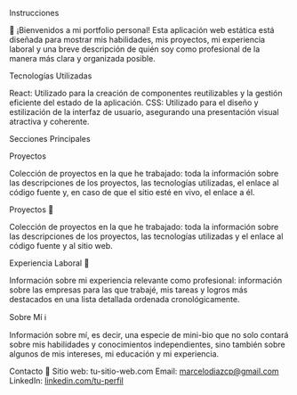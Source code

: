 Instrucciones

🚀 ¡Bienvenidos a mi portfolio personal! Esta aplicación web estática está diseñada para mostrar mis habilidades, mis proyectos, mi experiencia laboral y una breve descripción de quién soy como profesional de la manera más clara y organizada posible.

Tecnologías Utilizadas

React: Utilizado para la creación de componentes reutilizables y la gestión eficiente del estado de la aplicación.
CSS: Utilizado para el diseño y estilización de la interfaz de usuario, asegurando una presentación visual atractiva y coherente.

Secciones Principales

Proyectos

Colección de proyectos en la que he trabajado: toda la información sobre las descripciones de los proyectos, las tecnologías utilizadas, el enlace al código fuente y, en caso de que el sitio esté en vivo, el enlace a él.

Proyectos 📂

Colección de proyectos en la que he trabajado: toda la información sobre las descripciones de los proyectos, las tecnologías utilizadas y el enlace al código fuente y al sitio web.

Experiencia Laboral 💼

Información sobre mi experiencia relevante como profesional: información sobre las empresas para las que trabajé, mis tareas y logros más destacados en una lista detallada ordenada cronológicamente.

Sobre Mí ℹ️

Información sobre mí, es decir, una especie de mini-bio que no solo contará sobre mis habilidades y conocimientos independientes, sino también sobre algunos de mis intereses, mi educación y mi experiencia.

Contacto 📧
Sitio web: tu-sitio-web.com
Email: marcelodiazcp@gmail.com
LinkedIn: [linkedin.com/tu-perfil](https://www.linkedin.com/in/marcelo-diaz2000/)


